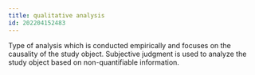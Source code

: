 ```yaml
---
title: qualitative analysis
id: 202204152483
---
```


Type of analysis which is conducted empirically and focuses on the causality of the study object. Subjective judgment is used to analyze the study object based on non-quantifiable information. 
